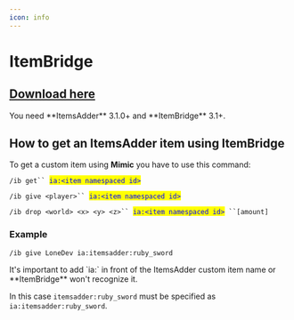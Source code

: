 ```yaml
---
icon: info
---
```


# ItemBridge

## [Download here](https://www.spigotmc.org/resources/77080/)


<Warning>
You need **ItemsAdder** 3.1.0+ and **ItemBridge** 3.1+.
</Warning>


## How to get an ItemsAdder item using ItemBridge

To get a custom item using **Mimic** you have to use this command:

`/ib get`` `<mark style="color:blue;">`ia:<item namespaced id>`</mark>

`/ib give <player>`` `<mark style="color:blue;">`ia:<item namespaced id>`</mark>

`/ib drop <world> <x> <y> <z>`` `<mark style="color:blue;">`ia:<item namespaced id>`</mark>` ``[amount]`

### Example

`/ib give LoneDev ia:itemsadder:ruby_sword`


<Warning>
It's important to add `ia:` in front of the ItemsAdder custom item name or **ItemBridge** won't recognize it.

In this case `itemsadder:ruby_sword` must be specified as `ia:itemsadder:ruby_sword`.
</Warning>